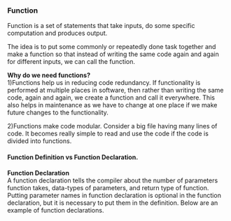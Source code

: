 ### Function
Function is a set of statements that take inputs, do some specific computation and produces output.                                 
                                
The idea is to put some commonly or repeatedly done task together and make a function so that instead
of writing the same code again and again for different inputs, we can call the function.


**Why do we need functions?**                                    
1)Functions help us in reducing code redundancy. If functionality is performed at multiple places in software, then rather than writing the same code, again and again, we create a function and call it everywhere. This also helps in maintenance as we have to change at one place if we make future changes to the functionality.       

2)Functions make code modular. Consider a big file having many lines of code. It becomes really simple to read and use the code if the code is divided into functions.


#### Function Definition vs Function Declaration.
           

                                                   
**Function Declaration**                                        
A function declaration tells the compiler about the number of parameters function takes, data-types of parameters, and return type of function. Putting parameter names in function declaration is optional in the function declaration, but it is necessary to put them in the definition. Below are an example of function declarations.              
